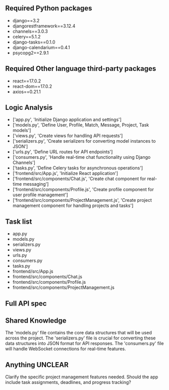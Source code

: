 ## Required Python packages

- django==3.2
- djangorestframework==3.12.4
- channels==3.0.3
- celery==5.1.2
- django-tasks==0.1.0
- django-calendarium==0.4.1
- psycopg2==2.9.1

## Required Other language third-party packages

- react==17.0.2
- react-dom==17.0.2
- axios==0.21.1

## Logic Analysis

- ['app.py', 'Initialize Django application and settings']
- ['models.py', 'Define User, Profile, Match, Message, Project, Task models']
- ['views.py', 'Create views for handling API requests']
- ['serializers.py', 'Create serializers for converting model instances to JSON']
- ['urls.py', 'Define URL routes for API endpoints']
- ['consumers.py', 'Handle real-time chat functionality using Django Channels']
- ['tasks.py', 'Define Celery tasks for asynchronous operations']
- ['frontend/src/App.js', 'Initialize React application']
- ['frontend/src/components/Chat.js', 'Create chat component for real-time messaging']
- ['frontend/src/components/Profile.js', 'Create profile component for user profile management']
- ['frontend/src/components/ProjectManagement.js', 'Create project management component for handling projects and tasks']

## Task list

- app.py
- models.py
- serializers.py
- views.py
- urls.py
- consumers.py
- tasks.py
- frontend/src/App.js
- frontend/src/components/Chat.js
- frontend/src/components/Profile.js
- frontend/src/components/ProjectManagement.js

## Full API spec



## Shared Knowledge

The 'models.py' file contains the core data structures that will be used across the project. The 'serializers.py' file is crucial for converting these data structures into JSON format for API responses. The 'consumers.py' file will handle WebSocket connections for real-time features.

## Anything UNCLEAR

Clarify the specific project management features needed. Should the app include task assignments, deadlines, and progress tracking?

